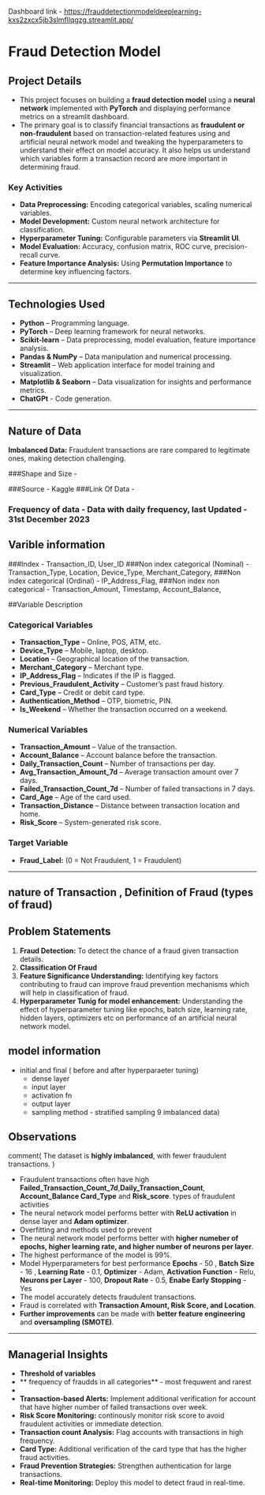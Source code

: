 Dashboard link - https://frauddetectionmodeldeeplearning-kxs2zxcx5jb3slmfllqgzg.streamlit.app/

# Fraud Detection Model  

## Project Details  
- This project focuses on building a **fraud detection model** using a **neural network** implemented with **PyTorch** and displaying performance metrics on a        streamlit dashboard. 
- The primary goal is to classify financial transactions as **fraudulent or non-fraudulent** based on transaction-related features using and artificial neural        network model and tweaking the hyperparameters to understand their effect on model accuracy.  It also helps us understand which variables form a transaction 
  record are more important in determining fraud.

### Key Activities  
- **Data Preprocessing:** Encoding categorical variables, scaling numerical variables.  
- **Model Development:** Custom neural network architecture for classification.  
- **Hyperparameter Tuning:** Configurable parameters via **Streamlit UI**.  
- **Model Evaluation:** Accuracy, confusion matrix, ROC curve, precision-recall curve.  
- **Feature Importance Analysis:** Using **Permutation Importance** to determine key influencing factors.  

---

## Technologies Used  
- **Python** – Programming language.  
- **PyTorch** – Deep learning framework for neural networks.  
- **Scikit-learn** – Data preprocessing, model evaluation, feature importance analysis.  
- **Pandas & NumPy** – Data manipulation and numerical processing.  
- **Streamlit** – Web application interface for model training and visualization.  
- **Matplotlib & Seaborn** – Data visualization for insights and performance metrics.
- **ChatGPt** - Code generation. 

---


## Nature of Data

 **Imbalanced Data:** Fraudulent transactions are rare compared to legitimate ones, making detection challenging.
 
###Shape and Size - 

###Source - Kaggle
###Link Of Data - 

### Frequency of data - Data with daily frequency, last Updated - 31st December 2023

## Varible information
###Index - Transaction_ID, User_ID
###Non index categorical (Nominal) - Transaction_Type, Location, Device_Type, Merchant_Category, 
###Non index categorical (Ordinal) - IP_Address_Flag, 
###Non index non categorical - Transaction_Amount, Timestamp, Account_Balance, 

##Variable Description
### Categorical Variables 
- **Transaction_Type** – Online, POS, ATM, etc.  
- **Device_Type** – Mobile, laptop, desktop.  
- **Location** – Geographical location of the transaction.  
- **Merchant_Category** – Merchant type.  
- **IP_Address_Flag** – Indicates if the IP is flagged.  
- **Previous_Fraudulent_Activity** – Customer’s past fraud history.  
- **Card_Type** – Credit or debit card type.  
- **Authentication_Method** – OTP, biometric, PIN.  
- **Is_Weekend** – Whether the transaction occurred on a weekend.  

### Numerical Variables 
- **Transaction_Amount** – Value of the transaction.  
- **Account_Balance** – Account balance before the transaction.  
- **Daily_Transaction_Count** – Number of transactions per day.  
- **Avg_Transaction_Amount_7d** – Average transaction amount over 7 days.  
- **Failed_Transaction_Count_7d** – Number of failed transactions in 7 days.  
- **Card_Age** – Age of the card used.  
- **Transaction_Distance** – Distance between transaction location and home.  
- **Risk_Score** – System-generated risk score.  

### Target Variable  
- **Fraud_Label:** (0 = Not Fraudulent, 1 = Fraudulent)  

---

## nature of Transaction , Definition of Fraud (types of fraud)

## Problem Statements  
1. **Fraud Detection:** To detect the chance of a fraud given transaction details.
2. **Classification Of Fraud**  
5. **Feature Significance Understanding:** Identifying key factors contributing to fraud can improve fraud prevention mechanisms which will help in classification of fraud.  
6. **Hyperparameter Tunig for model enhancement:** Understanding the effect of hyperparameter tuning like epochs, batch size, learning rate, hidden layers, optimizers etc on performance 
   of an artificial neural network model.  

## model information
- initial and final ( before and after hyperparaeter tuning)
  - dense layer
  - input layer
  - activation fn 
  - output layer
  - sampling method - stratified sampling 9 imbalanced data)

## Observations 
comment( The dataset is **highly imbalanced**, with fewer fraudulent transactions. )
- Fraudulent transactions often have high **Failed_Transaction_Count_7d**,**Daily_Transaction_Count**, **Account_Balance Card_Type** and  **Risk_score**.  types of fraudulent activities 
- The neural network model performs better with **ReLU activation** in dense layer and **Adam optimizer**.
- Overfitting and methods used to prevent
- The neural network model performs better with **higher numeber of epochs, higher learning rate, and higher number of neurons per layer**. 
- The highest performance of the model is 99%.
- Model Hyperparameters for best performance     **Epochs** - 50 , **Batch Size** - 16 , **Learning Rate** - 0.1, **Optimizer** - Adam, **Activation Function** -     Relu, **Neurons per Layer** - 100, **Dropout Rate** - 0.5, **Enabe Early Stopping** - Yes
- The model accurately detects fraudulent transactions.  
- Fraud is correlated with **Transaction Amount, Risk Score, and Location**.  
- **Further improvements** can be made with **better feature engineering** and **oversampling (SMOTE)**.  

---

## Managerial Insights  
- **Threshold of variables**
- ** frequency of fraudds in all categories** - most frequwent and rarest
- 
- **Transaction-based Alerts:** Implement additional verification for account that have higher number of failed transactions over  week.
- **Risk Score Monitoring:** continously monitor risk score to avoid fraudulent activities or immediate detection.
- **Transaction count Analysis:** Flag accounts with transactions in high frequency.
- **Card Type:** Additional verification of the card type that has the higher fraud activities.
- **Fraud Prevention Strategies:** Strengthen authentication for large transactions.  
- **Real-time Monitoring:** Deploy this model to detect fraud in real-time.  



